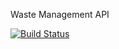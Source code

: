 
Waste Management API


[![Build Status](https://travis-ci.org/abhishekdepro/ecosystem.svg)](https://travis-ci.org/abhishekdepro/ecosystem)
